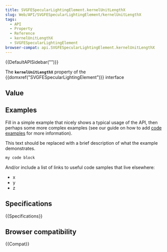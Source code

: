 ```yaml
---
title: SVGFESpecularLightingElement.kernelUnitLengthX
slug: Web/API/SVGFESpecularLightingElement/kernelUnitLengthX
tags:
  - API
  - Property
  - Reference
  - kernelUnitLengthX
  - SVGFESpecularLightingElement
browser-compat: api.SVGFESpecularLightingElement.kernelUnitLengthX
---
```

{{DefaultAPISidebar("")}}

The **`kernelUnitLengthX`** property of the {{domxref("SVGFESpecularLightingElement")}} interface 

## Value



## Examples

Fill in a simple example that nicely shows a typical usage of the API, then perhaps some more complex examples (see our guide on how to add [code examples](/en-US/docs/MDN/Contribute/Structures/Code_examples) for more information).

This text should be replaced with a brief description of what the example demonstrates.

```js
my code block
```

And/or include a list of links to useful code samples that live elsewhere:

*   x
*   y
*   z

## Specifications

{{Specifications}}

## Browser compatibility

{{Compat}}


